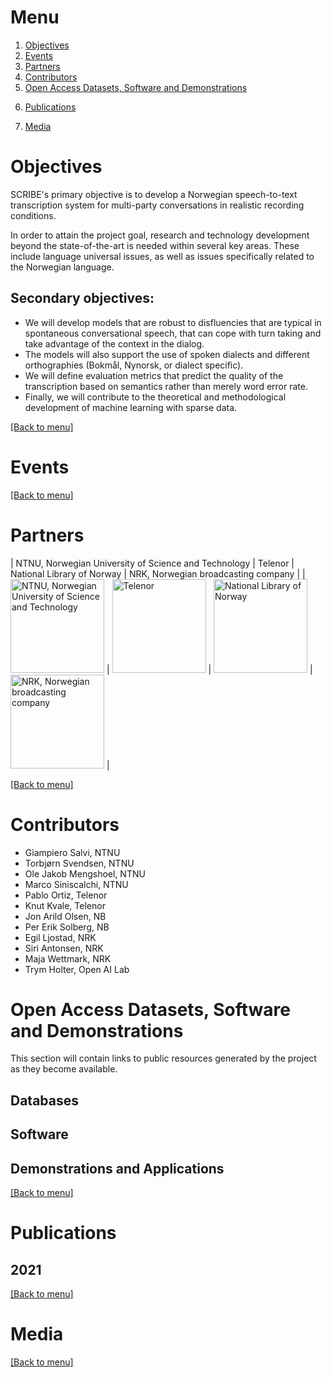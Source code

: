 <!-- <a href="https://www.forskningsradet.no/"><img alt="Forskningsrådet" src="logos/forskningsradet.svg" width="304" /></a> -->

# Menu

1. [Objectives](#objectives)
2. [Events](#events)
3. [Partners](#partners) 
4. [Contributors](#contributors)
5. [Open Access Datasets, Software and Demonstrations](#open-access-datasets-software-and-demonstrations)
<!-- - [Databases](#databases) -->
<!-- - [Software](#software) -->
<!-- - [Demonstrations and Applications](#demonstrations-and-applications) -->
6. [Publications](#publications)
<!-- - [2021](#2021) -->
7. [Media](#media)

# Objectives

SCRIBE's primary objective is to develop a Norwegian speech-to-text transcription system for multi-party conversations in realistic recording
conditions.

In order to attain the project goal, research and technology development beyond the state-of-the-art is needed within several key areas. These include language universal issues, as well as issues specifically related to the Norwegian language.

## Secondary objectives:
* We will develop models that are robust to disfluencies that are typical in spontaneous conversational speech, that
can cope with turn taking and take advantage of the context in the dialog.
* The models will also support the use of spoken dialects and different orthographies (Bokmål, Nynorsk, or dialect
specific).
* We will define evaluation metrics that predict the quality of the transcription based on semantics rather than merely word error rate.
* Finally, we will contribute to the theoretical and methodological development of machine learning with sparse data.

[[Back to menu]](#menu)

# Events

[[Back to menu]](#menu)

# Partners

| NTNU, Norwegian University of Science and Technology | Telenor | National Library of Norway | NRK, Norwegian broadcasting company |
| <a href="https://www.ntnu.no/"><img alt="NTNU, Norwegian University of Science and Technology" src="logos/ntnu_hoeyde_eng.png" width="150" /></a> | <a href="https://www.telenor.no/"><img alt="Telenor" src="logos/telenor.png" width="150" /></a> | <a href="https://www.nb.no/"><img alt="National Library of Norway" src="logos/NB-logo-no-eng-farge.png" width="150" /></a> | <a href="https://www.nrk.no/"><img alt="NRK, Norwegian broadcasting company" src="logos/nrk.png" width="150" /></a> |

[[Back to menu]](#menu)

# Contributors
* Giampiero Salvi, NTNU
* Torbjørn Svendsen, NTNU
* Ole Jakob Mengshoel, NTNU
* Marco Siniscalchi, NTNU
* Pablo Ortiz, Telenor
* Knut Kvale, Telenor
* Jon Arild Olsen, NB
* Per Erik Solberg, NB
* Egil Ljostad, NRK
* Siri Antonsen, NRK
* Maja Wettmark, NRK
* Trym Holter, Open AI Lab

# Open Access Datasets, Software and Demonstrations

This section will contain links to public resources generated by the project as they become available.

## Databases
## Software
## Demonstrations and Applications

[[Back to menu]](#menu)

# Publications

## 2021

[[Back to menu]](#menu)

# Media

[[Back to menu]](#menu)

